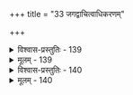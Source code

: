 +++
title = "33 जगद्वाचित्वाधिकरणम्"

+++

<details><summary>विश्वास-प्रस्तुतिः - 139</summary>

139.यस्यैतत्कर्म वेद्यस्स इति वचनतः कर्मवश्यप्रतीतेः  
कर्ता पुंसां स एव स्वकृतपरिणतेरित्युपक्रान्तिभग्नम्।  
बालाक्यज्ञाततत्त्वान्तरमुपदिशतः स्यादिहाजातशत्रो-  
स्तज्ज्ञातोक्तिर्निरर्था जगति कृततया कर्मशब्दोऽत्र मुख्यः॥
</details>

<details><summary>मूलम् - 139</summary>

139.यस्यैतत्कर्म वेद्यस्स इति वचनतः कर्मवश्यप्रतीतेः  
कर्ता पुंसां स एव स्वकृतपरिणतेरित्युपक्रान्तिभग्नम्।  
बालाक्यज्ञाततत्त्वान्तरमुपदिशतः स्यादिहाजातशत्रो-  
स्तज्ज्ञातोक्तिर्निरर्था जगति कृततया कर्मशब्दोऽत्र मुख्यः॥
</details>


<details><summary>विश्वास-प्रस्तुतिः - 140</summary>

140.एवं जीवातिरिक्ते प्रकरणनियते तत्र यज्जीवमुख्य-  
प्राणाख्यानं न तेन क्षतिरिह हि तथा तद्विशिष्टे ह्युपासा।  
प्राणस्य प्राणभाजोऽप्यधिकरणतया वाजिवाक्योक्तनीत्या  
ब्रह्मज्ञप्त्यै तदन्यप्रकथनमिति हि स्थापना सार्वभौमी॥
</details>

<details><summary>मूलम् - 140</summary>

140.एवं जीवातिरिक्ते प्रकरणनियते तत्र यज्जीवमुख्य-  
प्राणाख्यानं न तेन क्षतिरिह हि तथा तद्विशिष्टे ह्युपासा।  
प्राणस्य प्राणभाजोऽप्यधिकरणतया वाजिवाक्योक्तनीत्या  
ब्रह्मज्ञप्त्यै तदन्यप्रकथनमिति हि स्थापना सार्वभौमी॥
</details>